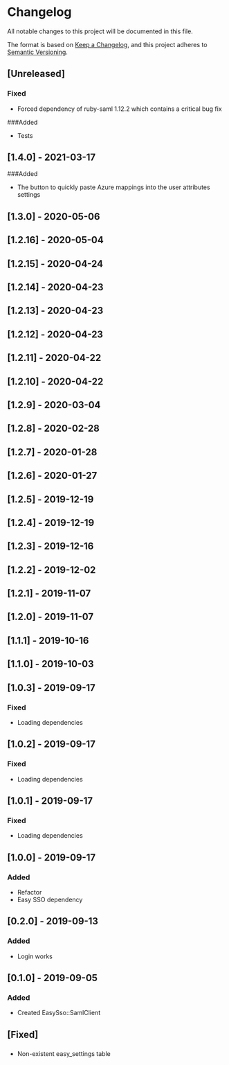 # Changelog

All notable changes to this project will be documented in this file.

The format is based on [Keep a Changelog](https://keepachangelog.com/en/1.0.0/),
and this project adheres to [Semantic Versioning](https://semver.org/spec/v2.0.0.html).

## [Unreleased]
### Fixed
- Forced dependency of ruby-saml 1.12.2 which contains a critical bug fix

###Added
- Tests

## [1.4.0] - 2021-03-17

###Added
- The button to quickly paste Azure mappings into the user attributes settings


## [1.3.0] - 2020-05-06

## [1.2.16] - 2020-05-04

## [1.2.15] - 2020-04-24

## [1.2.14] - 2020-04-23

## [1.2.13] - 2020-04-23

## [1.2.12] - 2020-04-23

## [1.2.11] - 2020-04-22

## [1.2.10] - 2020-04-22

## [1.2.9] - 2020-03-04

## [1.2.8] - 2020-02-28

## [1.2.7] - 2020-01-28

## [1.2.6] - 2020-01-27

## [1.2.5] - 2019-12-19

## [1.2.4] - 2019-12-19

## [1.2.3] - 2019-12-16

## [1.2.2] - 2019-12-02

## [1.2.1] - 2019-11-07

## [1.2.0] - 2019-11-07

## [1.1.1] - 2019-10-16

## [1.1.0] - 2019-10-03

## [1.0.3] - 2019-09-17
### Fixed
- Loading dependencies


## [1.0.2] - 2019-09-17
### Fixed
- Loading dependencies


## [1.0.1] - 2019-09-17
### Fixed
- Loading dependencies


## [1.0.0] - 2019-09-17
### Added
- Refactor
- Easy SSO dependency


## [0.2.0] - 2019-09-13
### Added
- Login works


## [0.1.0] - 2019-09-05
### Added
- Created EasySso::SamlClient


## [Fixed]
### 
###
###
###
###
###
###
###
###
###
###
###
###
###
###
- Non-existent easy_settings table
